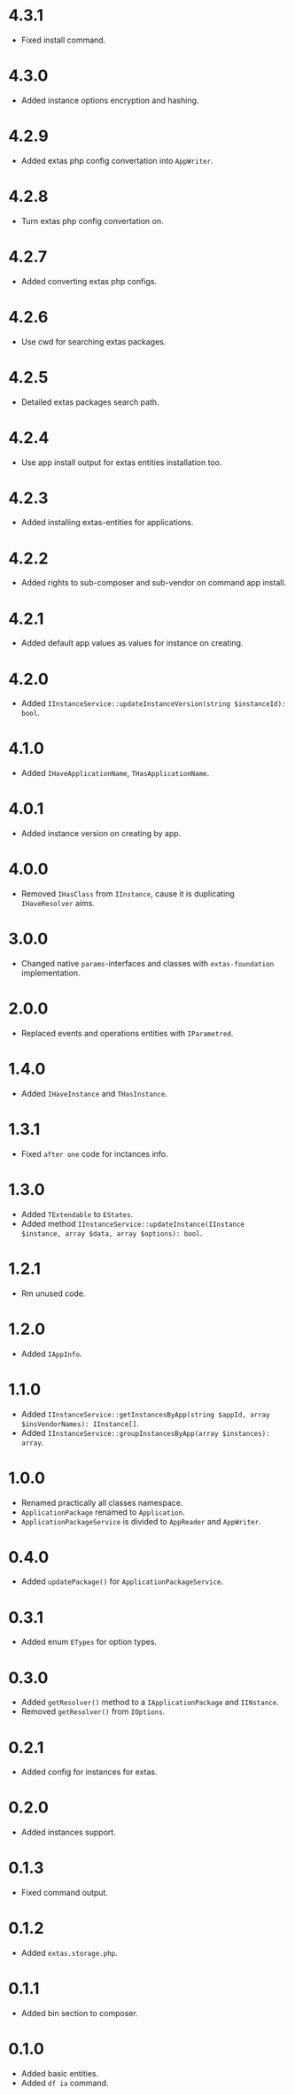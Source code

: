 # 4.3.1

- Fixed install command.

# 4.3.0

- Added instance options encryption and hashing.

# 4.2.9

- Added extas php config convertation into `AppWriter`.

# 4.2.8

- Turn extas php config convertation on.

# 4.2.7

- Added converting extas php configs.

# 4.2.6

- Use cwd for searching extas packages.

# 4.2.5

- Detailed extas packages search path.

# 4.2.4

- Use app install output for extas entities installation too.

# 4.2.3

- Added installing extas-entities for applications.

# 4.2.2

- Added rights to sub-composer and sub-vendor on command app install. 

# 4.2.1

- Added default app values as values for instance on creating.

# 4.2.0

- Added `IInstanceService::updateInstanceVersion(string $instanceId): bool`.

# 4.1.0

- Added `IHaveApplicationName`, `THasApplicationName`.

# 4.0.1

- Added instance version on creating by app.

# 4.0.0

- Removed `IHasClass` from `IInstance`, cause it is duplicating `IHaveResolver` aims.

# 3.0.0

- Changed native `params`-interfaces and classes with `extas-foundation` implementation.

# 2.0.0

- Replaced events and operations entities with `IParametred`.

# 1.4.0

- Added `IHaveInstance` and `THasInstance`.

# 1.3.1

- Fixed `after one` code for inctances info.

# 1.3.0

- Added `TExtendable` to `EStates`.
- Added method `IInstanceService::updateInstance(IInstance $instance, array $data, array $options): bool`.

# 1.2.1

- Rm unused code.

# 1.2.0

- Added `IAppInfo`.

# 1.1.0

- Added `IInstanceService::getInstancesByApp(string $appId, array $insVendorNames): IInstance[]`.
- Added `IInstanceService::groupInstancesByApp(array $instances): array`.

# 1.0.0

- Renamed practically all classes namespace.
- `ApplicationPackage` renamed to `Application`.
- `ApplicationPackageService` is divided to `AppReader` and `AppWriter`.

# 0.4.0

- Added `updatePackage()` for `ApplicationPackageService`.

# 0.3.1

- Added enum `ETypes` for option types.

# 0.3.0

- Added `getResolver()` method to a `IApplicationPackage` and `IINstance`.
- Removed `getResolver()` from `IOptions`.

# 0.2.1

- Added config for instances for extas.

# 0.2.0

- Added instances support.

# 0.1.3

- Fixed command output.

# 0.1.2

- Added `extas.storage.php`.

# 0.1.1

- Added bin section to composer.

# 0.1.0

- Added basic entities.
- Added `df ia` command.